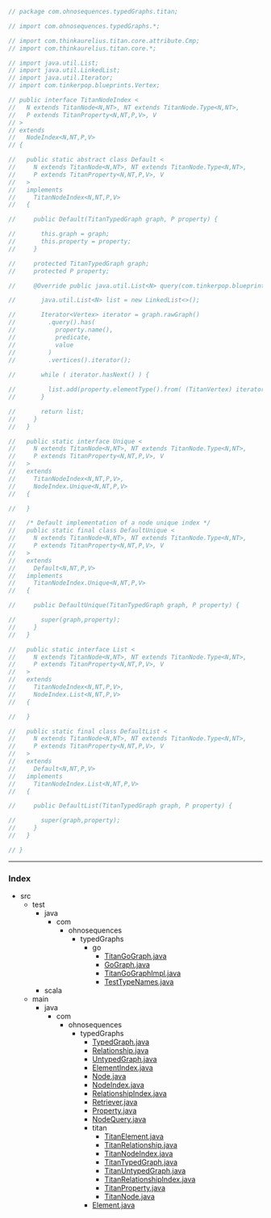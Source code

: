 
```java
// package com.ohnosequences.typedGraphs.titan;

// import com.ohnosequences.typedGraphs.*;

// import com.thinkaurelius.titan.core.attribute.Cmp;
// import com.thinkaurelius.titan.core.*;

// import java.util.List;
// import java.util.LinkedList;
// import java.util.Iterator;
// import com.tinkerpop.blueprints.Vertex;

// public interface TitanNodeIndex <
//   N extends TitanNode<N,NT>, NT extends TitanNode.Type<N,NT>,
//   P extends TitanProperty<N,NT,P,V>, V
// > 
// extends 
//   NodeIndex<N,NT,P,V>
// {

//   public static abstract class Default <
//     N extends TitanNode<N,NT>, NT extends TitanNode.Type<N,NT>,
//     P extends TitanProperty<N,NT,P,V>, V
//   > 
//   implements 
//     TitanNodeIndex<N,NT,P,V>
//   {

//     public Default(TitanTypedGraph graph, P property) {

//       this.graph = graph;
//       this.property = property;
//     }

//     protected TitanTypedGraph graph;
//     protected P property;

//     @Override public java.util.List<N> query(com.tinkerpop.blueprints.Compare predicate, V value) {

//       java.util.List<N> list = new LinkedList<>();

//       Iterator<Vertex> iterator = graph.rawGraph()
//         .query().has(
//           property.name(),
//           predicate,
//           value
//         )
//         .vertices().iterator();
      
//       while ( iterator.hasNext() ) {

//         list.add(property.elementType().from( (TitanVertex) iterator.next() ));
//       }

//       return list;
//     }
//   }

//   public static interface Unique <
//     N extends TitanNode<N,NT>, NT extends TitanNode.Type<N,NT>,
//     P extends TitanProperty<N,NT,P,V>, V
//   > 
//   extends
//     TitanNodeIndex<N,NT,P,V>,
//     NodeIndex.Unique<N,NT,P,V>
//   {

//   }

//   /* Default implementation of a node unique index */
//   public static final class DefaultUnique <
//     N extends TitanNode<N,NT>, NT extends TitanNode.Type<N,NT>,
//     P extends TitanProperty<N,NT,P,V>, V
//   > 
//   extends
//     Default<N,NT,P,V> 
//   implements 
//     TitanNodeIndex.Unique<N,NT,P,V> 
//   {

//     public DefaultUnique(TitanTypedGraph graph, P property) {

//       super(graph,property);
//     }
//   }

//   public static interface List <
//     N extends TitanNode<N,NT>, NT extends TitanNode.Type<N,NT>,
//     P extends TitanProperty<N,NT,P,V>, V
//   > 
//   extends
//     TitanNodeIndex<N,NT,P,V>,
//     NodeIndex.List<N,NT,P,V>
//   {

//   }

//   public static final class DefaultList <
//     N extends TitanNode<N,NT>, NT extends TitanNode.Type<N,NT>,
//     P extends TitanProperty<N,NT,P,V>, V
//   > 
//   extends
//     Default<N,NT,P,V>
//   implements 
//     TitanNodeIndex.List<N,NT,P,V> 
//   {

//     public DefaultList(TitanTypedGraph graph, P property) {

//       super(graph,property);
//     }
//   }

// }
```


------

### Index

+ src
  + test
    + java
      + com
        + ohnosequences
          + typedGraphs
            + go
              + [TitanGoGraph.java][test/java/com/ohnosequences/typedGraphs/go/TitanGoGraph.java]
              + [GoGraph.java][test/java/com/ohnosequences/typedGraphs/go/GoGraph.java]
              + [TitanGoGraphImpl.java][test/java/com/ohnosequences/typedGraphs/go/TitanGoGraphImpl.java]
              + [TestTypeNames.java][test/java/com/ohnosequences/typedGraphs/go/TestTypeNames.java]
    + scala
  + main
    + java
      + com
        + ohnosequences
          + typedGraphs
            + [TypedGraph.java][main/java/com/ohnosequences/typedGraphs/TypedGraph.java]
            + [Relationship.java][main/java/com/ohnosequences/typedGraphs/Relationship.java]
            + [UntypedGraph.java][main/java/com/ohnosequences/typedGraphs/UntypedGraph.java]
            + [ElementIndex.java][main/java/com/ohnosequences/typedGraphs/ElementIndex.java]
            + [Node.java][main/java/com/ohnosequences/typedGraphs/Node.java]
            + [NodeIndex.java][main/java/com/ohnosequences/typedGraphs/NodeIndex.java]
            + [RelationshipIndex.java][main/java/com/ohnosequences/typedGraphs/RelationshipIndex.java]
            + [Retriever.java][main/java/com/ohnosequences/typedGraphs/Retriever.java]
            + [Property.java][main/java/com/ohnosequences/typedGraphs/Property.java]
            + [NodeQuery.java][main/java/com/ohnosequences/typedGraphs/NodeQuery.java]
            + titan
              + [TitanElement.java][main/java/com/ohnosequences/typedGraphs/titan/TitanElement.java]
              + [TitanRelationship.java][main/java/com/ohnosequences/typedGraphs/titan/TitanRelationship.java]
              + [TitanNodeIndex.java][main/java/com/ohnosequences/typedGraphs/titan/TitanNodeIndex.java]
              + [TitanTypedGraph.java][main/java/com/ohnosequences/typedGraphs/titan/TitanTypedGraph.java]
              + [TitanUntypedGraph.java][main/java/com/ohnosequences/typedGraphs/titan/TitanUntypedGraph.java]
              + [TitanRelationshipIndex.java][main/java/com/ohnosequences/typedGraphs/titan/TitanRelationshipIndex.java]
              + [TitanProperty.java][main/java/com/ohnosequences/typedGraphs/titan/TitanProperty.java]
              + [TitanNode.java][main/java/com/ohnosequences/typedGraphs/titan/TitanNode.java]
            + [Element.java][main/java/com/ohnosequences/typedGraphs/Element.java]

[test/java/com/ohnosequences/typedGraphs/go/TitanGoGraph.java]: ../../../../../../test/java/com/ohnosequences/typedGraphs/go/TitanGoGraph.java.md
[test/java/com/ohnosequences/typedGraphs/go/GoGraph.java]: ../../../../../../test/java/com/ohnosequences/typedGraphs/go/GoGraph.java.md
[test/java/com/ohnosequences/typedGraphs/go/TitanGoGraphImpl.java]: ../../../../../../test/java/com/ohnosequences/typedGraphs/go/TitanGoGraphImpl.java.md
[test/java/com/ohnosequences/typedGraphs/go/TestTypeNames.java]: ../../../../../../test/java/com/ohnosequences/typedGraphs/go/TestTypeNames.java.md
[main/java/com/ohnosequences/typedGraphs/TypedGraph.java]: ../TypedGraph.java.md
[main/java/com/ohnosequences/typedGraphs/Relationship.java]: ../Relationship.java.md
[main/java/com/ohnosequences/typedGraphs/UntypedGraph.java]: ../UntypedGraph.java.md
[main/java/com/ohnosequences/typedGraphs/ElementIndex.java]: ../ElementIndex.java.md
[main/java/com/ohnosequences/typedGraphs/Node.java]: ../Node.java.md
[main/java/com/ohnosequences/typedGraphs/NodeIndex.java]: ../NodeIndex.java.md
[main/java/com/ohnosequences/typedGraphs/RelationshipIndex.java]: ../RelationshipIndex.java.md
[main/java/com/ohnosequences/typedGraphs/Retriever.java]: ../Retriever.java.md
[main/java/com/ohnosequences/typedGraphs/Property.java]: ../Property.java.md
[main/java/com/ohnosequences/typedGraphs/NodeQuery.java]: ../NodeQuery.java.md
[main/java/com/ohnosequences/typedGraphs/titan/TitanElement.java]: TitanElement.java.md
[main/java/com/ohnosequences/typedGraphs/titan/TitanRelationship.java]: TitanRelationship.java.md
[main/java/com/ohnosequences/typedGraphs/titan/TitanNodeIndex.java]: TitanNodeIndex.java.md
[main/java/com/ohnosequences/typedGraphs/titan/TitanTypedGraph.java]: TitanTypedGraph.java.md
[main/java/com/ohnosequences/typedGraphs/titan/TitanUntypedGraph.java]: TitanUntypedGraph.java.md
[main/java/com/ohnosequences/typedGraphs/titan/TitanRelationshipIndex.java]: TitanRelationshipIndex.java.md
[main/java/com/ohnosequences/typedGraphs/titan/TitanProperty.java]: TitanProperty.java.md
[main/java/com/ohnosequences/typedGraphs/titan/TitanNode.java]: TitanNode.java.md
[main/java/com/ohnosequences/typedGraphs/Element.java]: ../Element.java.md